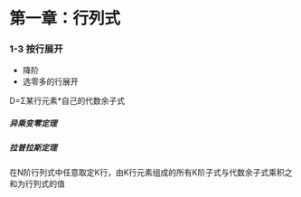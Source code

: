 # 第一章：行列式

### 1-3 按行展开

- 降阶
- 选零多的行展开

D=Σ某行元素*自己的代数余子式



##### 异乘变零定理

##### 拉普拉斯定理

在N阶行列式中任意取定K行，由K行元素组成的所有K阶子式与代数余子式乘积之和为行列式的值